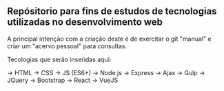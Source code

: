 ## Repósitorio para fins de estudos de tecnologias utilizadas no desenvolvimento web

A principal intenção com a criação deste é de exercitar o git "manual" e criar um "acervo pessoal" para consultas.

Tecologias que serão inseridas aqui:

-> HTML
-> CSS
-> JS (ES6+)
-> Node.js
-> Express
-> Ajax
-> Gulp
-> JQuery
-> Bootstrap
-> React
-> VueJS
